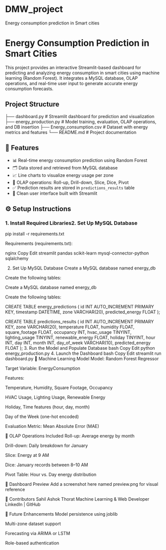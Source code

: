 # DMW_project
Energy consumption prediction in Smart cities

#  Energy Consumption Prediction in Smart Cities

This project provides an interactive Streamlit-based dashboard for predicting and analyzing energy consumption in smart cities using machine learning (Random Forest). It integrates a MySQL database, OLAP operations, and real-time user input to generate accurate energy consumption forecasts.

## Project Structure


├── dashboard.py # Streamlit dashboard for prediction and visualization
├── energy_production.py # Model training, evaluation, OLAP operations, and DB insertion
├── Energy_consumption.csv # Dataset with energy metrics and features
└── README.md # Project documentation

## 🧠 Features

- 📊 Real-time energy consumption prediction using Random Forest
- 🗂️ Data stored and retrieved from MySQL database
- 📈 Line charts to visualize energy usage per zone
- 🧮 OLAP operations: Roll-up, Drill-down, Slice, Dice, Pivot
- ✅ Prediction results are stored in `predictions_results` table
- 🔐 Clean user interface built with Streamlit

## ⚙️ Setup Instructions

### 1. Install Required Libraries2. Set Up MySQL Database


pip install -r requirements.txt

Requirements (requirements.txt):

nginx
Copy
Edit
streamlit
pandas
scikit-learn
mysql-connector-python
sqlalchemy


2. Set Up MySQL Database
Create a MySQL database named energy_db

Create the following tables:

Create a MySQL database named energy_db

Create the following tables:

CREATE TABLE energy_predictions (
    id INT AUTO_INCREMENT PRIMARY KEY,
    timestamp DATETIME,
    zone VARCHAR(20),
    predicted_energy FLOAT
);

CREATE TABLE predictions_results (
    id INT AUTO_INCREMENT PRIMARY KEY,
    zone VARCHAR(20),
    temperature FLOAT,
    humidity FLOAT,
    square_footage FLOAT,
    occupancy INT,
    hvac_usage TINYINT,
    lighting_usage TINYINT,
    renewable_energy FLOAT,
    holiday TINYINT,
    hour INT,
    day INT,
    month INT,
    day_of_week VARCHAR(10),
    predicted_energy FLOAT
);
3. Run the Model and Populate Database
bash
Copy
Edit
python energy_production.py
4. Launch the Dashboard
bash
Copy
Edit
streamlit run dashboard.py
🧪 Machine Learning Model
Model: Random Forest Regressor

Target Variable: EnergyConsumption

Features:

Temperature, Humidity, Square Footage, Occupancy

HVAC Usage, Lighting Usage, Renewable Energy

Holiday, Time features (hour, day, month)

Day of the Week (one-hot encoded)

Evaluation Metric: Mean Absolute Error (MAE)

🔎 OLAP Operations Included
Roll-up: Average energy by month

Drill-down: Daily breakdown for January

Slice: Energy at 9 AM

Dice: January records between 8–10 AM

Pivot Table: Hour vs. Day energy distribution

📸 Dashboard Preview
Add a screenshot here named preview.png for visual reference

🤝 Contributors
Sahil Ashok Thorat
Machine Learning & Web Developer
LinkedIn | GitHub

📌 Future Enhancements
Model persistence using joblib

Multi-zone dataset support

Forecasting via ARIMA or LSTM

Role-based authentication












